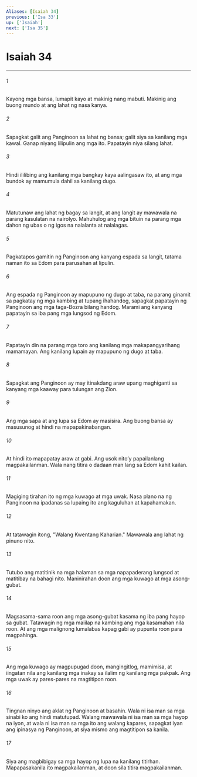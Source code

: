 ```yaml
---
Aliases: [Isaiah 34]
previous: ['Isa 33']
up: ['Isaiah']
next: ['Isa 35']
---
```

# Isaiah 34

***


###### 1 


Kayong mga bansa, lumapit kayo at makinig nang mabuti. Makinig ang buong mundo at ang lahat ng nasa kanya. 


###### 2 


Sapagkat galit ang Panginoon sa lahat ng bansa; galit siya sa kanilang mga kawal. Ganap niyang lilipulin ang mga ito. Papatayin niya silang lahat. 


###### 3 


Hindi ililibing ang kanilang mga bangkay kaya aalingasaw ito, at ang mga bundok ay mamumula dahil sa kanilang dugo. 


###### 4 


Matutunaw ang lahat ng bagay sa langit, at ang langit ay mawawala na parang kasulatan na nairolyo. Mahuhulog ang mga bituin na parang mga dahon ng ubas o ng igos na nalalanta at nalalagas. 


###### 5 


Pagkatapos gamitin ng Panginoon ang kanyang espada sa langit, tatama naman ito sa Edom para parusahan at lipulin. 


###### 6 


Ang espada ng Panginoon ay mapupuno ng dugo at taba, na parang ginamit sa pagkatay ng mga kambing at tupang ihahandog, sapagkat papatayin ng Panginoon ang mga taga-Bozra bilang handog. Marami ang kanyang papatayin sa iba pang mga lungsod ng Edom. 


###### 7 


Papatayin din na parang mga toro ang kanilang mga makapangyarihang mamamayan. Ang kanilang lupain ay mapupuno ng dugo at taba. 


###### 8 


Sapagkat ang Panginoon ay may itinakdang araw upang maghiganti sa kanyang mga kaaway para tulungan ang Zion. 


###### 9 


Ang mga sapa at ang lupa sa Edom ay masisira. Ang buong bansa ay masusunog at hindi na mapapakinabangan. 


###### 10 


At hindi ito mapapatay araw at gabi. Ang usok nitoʼy papailanlang magpakailanman. Wala nang titira o dadaan man lang sa Edom kahit kailan. 


###### 11 


Magiging tirahan ito ng mga kuwago at mga uwak. Nasa plano na ng Panginoon na ipadanas sa lupaing ito ang kaguluhan at kapahamakan. 


###### 12 


At tatawagin itong, "Walang Kwentang Kaharian." Mawawala ang lahat ng pinuno nito. 


###### 13 


Tutubo ang matitinik na mga halaman sa mga napapaderang lungsod at matitibay na bahagi nito. Maninirahan doon ang mga kuwago at mga asong-gubat. 


###### 14 


Magsasama-sama roon ang mga asong-gubat kasama ng iba pang hayop sa gubat. Tatawagin ng mga maiilap na kambing ang mga kasamahan nila roon. At ang mga malignong lumalabas kapag gabi ay pupunta roon para magpahinga. 


###### 15 


Ang mga kuwago ay magpupugad doon, mangingitlog, mamimisa, at iingatan nila ang kanilang mga inakay sa ilalim ng kanilang mga pakpak. Ang mga uwak ay pares-pares na magtitipon roon. 


###### 16 


Tingnan ninyo ang aklat ng Panginoon at basahin. Wala ni isa man sa mga sinabi ko ang hindi matutupad. Walang mawawala ni isa man sa mga hayop na iyon, at wala ni isa man sa mga ito ang walang kapares, sapagkat iyan ang ipinasya ng Panginoon, at siya mismo ang magtitipon sa kanila. 


###### 17 


Siya ang magbibigay sa mga hayop ng lupa na kanilang titirhan. Mapapasakanila ito magpakailanman, at doon sila titira magpakailanman.
